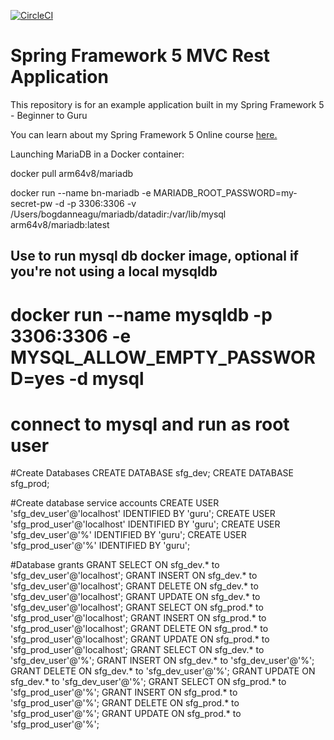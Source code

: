 [![CircleCI](https://circleci.com/gh/springframeworkguru/spring5-mvc-rest.svg?style=svg)](https://circleci.com/gh/springframeworkguru/spring5-mvc-rest)
# Spring Framework 5 MVC Rest Application

This repository is for an example application built in my Spring Framework 5 - Beginner to Guru

You can learn about my Spring Framework 5 Online course [here.](http://courses.springframework.guru/p/spring-framework-5-begginer-to-guru/?product_id=363173)

Launching MariaDB in a Docker container:

docker pull arm64v8/mariadb

docker run --name bn-mariadb -e MARIADB_ROOT_PASSWORD=my-secret-pw -d -p 3306:3306 -v /Users/bogdanneagu/mariadb/datadir:/var/lib/mysql arm64v8/mariadb:latest


## Use to run mysql db docker image, optional if you're not using a local mysqldb
# docker run --name mysqldb -p 3306:3306 -e MYSQL_ALLOW_EMPTY_PASSWORD=yes -d mysql

# connect to mysql and run as root user
#Create Databases
CREATE DATABASE sfg_dev;
CREATE DATABASE sfg_prod;

#Create database service accounts
CREATE USER 'sfg_dev_user'@'localhost' IDENTIFIED BY 'guru';
CREATE USER 'sfg_prod_user'@'localhost' IDENTIFIED BY 'guru';
CREATE USER 'sfg_dev_user'@'%' IDENTIFIED BY 'guru';
CREATE USER 'sfg_prod_user'@'%' IDENTIFIED BY 'guru';

#Database grants
GRANT SELECT ON sfg_dev.* to 'sfg_dev_user'@'localhost';
GRANT INSERT ON sfg_dev.* to 'sfg_dev_user'@'localhost';
GRANT DELETE ON sfg_dev.* to 'sfg_dev_user'@'localhost';
GRANT UPDATE ON sfg_dev.* to 'sfg_dev_user'@'localhost';
GRANT SELECT ON sfg_prod.* to 'sfg_prod_user'@'localhost';
GRANT INSERT ON sfg_prod.* to 'sfg_prod_user'@'localhost';
GRANT DELETE ON sfg_prod.* to 'sfg_prod_user'@'localhost';
GRANT UPDATE ON sfg_prod.* to 'sfg_prod_user'@'localhost';
GRANT SELECT ON sfg_dev.* to 'sfg_dev_user'@'%';
GRANT INSERT ON sfg_dev.* to 'sfg_dev_user'@'%';
GRANT DELETE ON sfg_dev.* to 'sfg_dev_user'@'%';
GRANT UPDATE ON sfg_dev.* to 'sfg_dev_user'@'%';
GRANT SELECT ON sfg_prod.* to 'sfg_prod_user'@'%';
GRANT INSERT ON sfg_prod.* to 'sfg_prod_user'@'%';
GRANT DELETE ON sfg_prod.* to 'sfg_prod_user'@'%';
GRANT UPDATE ON sfg_prod.* to 'sfg_prod_user'@'%';